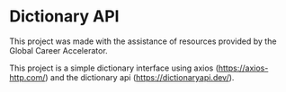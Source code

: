 # Dictionary API
This project was made with the assistance of resources provided by the Global Career Accelerator.

This project is a simple dictionary interface using axios (https://axios-http.com/) and the dictionary api (https://dictionaryapi.dev/).